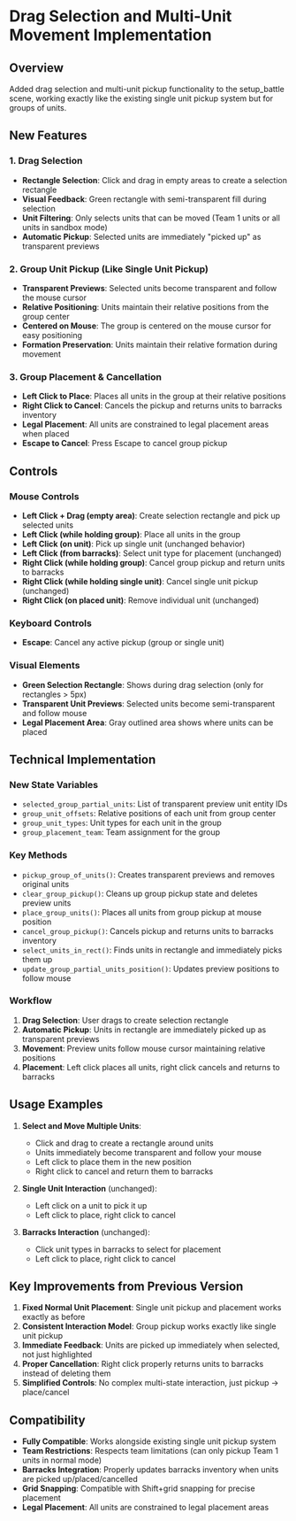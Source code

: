 # Drag Selection and Multi-Unit Movement Implementation

## Overview
Added drag selection and multi-unit pickup functionality to the setup_battle scene, working exactly like the existing single unit pickup system but for groups of units.

## New Features

### 1. Drag Selection
- **Rectangle Selection**: Click and drag in empty areas to create a selection rectangle
- **Visual Feedback**: Green rectangle with semi-transparent fill during selection
- **Unit Filtering**: Only selects units that can be moved (Team 1 units or all units in sandbox mode)
- **Automatic Pickup**: Selected units are immediately "picked up" as transparent previews

### 2. Group Unit Pickup (Like Single Unit Pickup)
- **Transparent Previews**: Selected units become transparent and follow the mouse cursor
- **Relative Positioning**: Units maintain their relative positions from the group center
- **Centered on Mouse**: The group is centered on the mouse cursor for easy positioning
- **Formation Preservation**: Units maintain their relative formation during movement

### 3. Group Placement & Cancellation
- **Left Click to Place**: Places all units in the group at their relative positions
- **Right Click to Cancel**: Cancels the pickup and returns units to barracks inventory
- **Legal Placement**: All units are constrained to legal placement areas when placed
- **Escape to Cancel**: Press Escape to cancel group pickup

## Controls

### Mouse Controls
- **Left Click + Drag (empty area)**: Create selection rectangle and pick up selected units
- **Left Click (while holding group)**: Place all units in the group
- **Left Click (on unit)**: Pick up single unit (unchanged behavior)
- **Left Click (from barracks)**: Select unit type for placement (unchanged)
- **Right Click (while holding group)**: Cancel group pickup and return units to barracks
- **Right Click (while holding single unit)**: Cancel single unit pickup (unchanged)
- **Right Click (on placed unit)**: Remove individual unit (unchanged)

### Keyboard Controls
- **Escape**: Cancel any active pickup (group or single unit)

### Visual Elements
- **Green Selection Rectangle**: Shows during drag selection (only for rectangles > 5px)
- **Transparent Unit Previews**: Selected units become semi-transparent and follow mouse
- **Legal Placement Area**: Gray outlined area shows where units can be placed

## Technical Implementation

### New State Variables
- `selected_group_partial_units`: List of transparent preview unit entity IDs
- `group_unit_offsets`: Relative positions of each unit from group center
- `group_unit_types`: Unit types for each unit in the group
- `group_placement_team`: Team assignment for the group

### Key Methods
- `pickup_group_of_units()`: Creates transparent previews and removes original units
- `clear_group_pickup()`: Cleans up group pickup state and deletes preview units
- `place_group_units()`: Places all units from group pickup at mouse position
- `cancel_group_pickup()`: Cancels pickup and returns units to barracks inventory
- `select_units_in_rect()`: Finds units in rectangle and immediately picks them up
- `update_group_partial_units_position()`: Updates preview positions to follow mouse

### Workflow
1. **Drag Selection**: User drags to create selection rectangle
2. **Automatic Pickup**: Units in rectangle are immediately picked up as transparent previews
3. **Movement**: Preview units follow mouse cursor maintaining relative positions
4. **Placement**: Left click places all units, right click cancels and returns to barracks

## Usage Examples

1. **Select and Move Multiple Units**: 
   - Click and drag to create a rectangle around units
   - Units immediately become transparent and follow your mouse
   - Left click to place them in the new position
   - Right click to cancel and return them to barracks

2. **Single Unit Interaction** (unchanged):
   - Left click on a unit to pick it up
   - Left click to place, right click to cancel

3. **Barracks Interaction** (unchanged):
   - Click unit types in barracks to select for placement
   - Left click to place, right click to cancel

## Key Improvements from Previous Version

1. **Fixed Normal Unit Placement**: Single unit pickup and placement works exactly as before
2. **Consistent Interaction Model**: Group pickup works exactly like single unit pickup
3. **Immediate Feedback**: Units are picked up immediately when selected, not just highlighted
4. **Proper Cancellation**: Right click properly returns units to barracks instead of deleting them
5. **Simplified Controls**: No complex multi-state interaction, just pickup → place/cancel

## Compatibility
- **Fully Compatible**: Works alongside existing single unit pickup system
- **Team Restrictions**: Respects team limitations (can only pickup Team 1 units in normal mode)
- **Barracks Integration**: Properly updates barracks inventory when units are picked up/placed/cancelled
- **Grid Snapping**: Compatible with Shift+grid snapping for precise placement
- **Legal Placement**: All units are constrained to legal placement areas